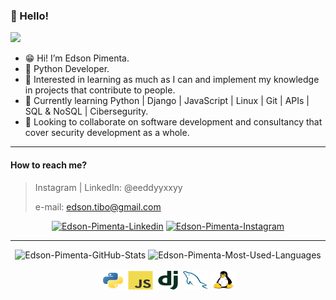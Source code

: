 ### 👋 Hello!
<img src="https://komarev.com/ghpvc/?username=eddyyxxyy&color=blueviolet&style=flat">

- 😁 Hi! I’m Edson Pimenta.
- 🐍 Python Developer.
- 👀 Interested in learning as much as I can and implement my knowledge in projects that contribute to people.
- 🌱 Currently learning Python | Django | JavaScript | Linux | Git | APIs | SQL & NoSQL | Cibersegurity.
- 💞️ Looking to collaborate on software development and consultancy that cover security development as a whole.

---

#### How to reach me?

> Instagram | LinkedIn: @eeddyyxxyy 
> 
> e-mail: edson.tibo@gmail.com

<div align="center">
  <a href = "https://www.linkedin.com/in/eeddyyxxyy/"><img src = "https://img.shields.io/badge/LinkedIn-0077B5?style=for-the-badge&logo=linkedin&logoColor=white" alt="Edson-Pimenta-Linkedin"></a>
  <a href = "https://www.linkedin.com/in/eeddyyxxyy/"><img src = "https://img.shields.io/badge/Instagram-E4405F?style=for-the-badge&logo=instagram&logoColor=white" alt="Edson-Pimenta-Instagram"></a>
</div>

---

<div align="center">
  <img height="160em" src="https://github-readme-stats.vercel.app/api?username=eddyyxxyy&show_icons=true&theme=dark&include_all_commits=true&count_private=true" alt="Edson-Pimenta-GitHub-Stats"/>
  <img height="160em" src="https://github-readme-stats.vercel.app/api/top-langs/?username=eddyyxxyy&layout=compact&langs_count=7&theme=dark" alt="Edson-Pimenta-Most-Used-Languages"/>
</div>

<div align="center"><br>
  <img align="center" alt="Edson-Python" height="30" width="40" src="https://raw.githubusercontent.com/devicons/devicon/master/icons/python/python-original.svg">
  <img align="center" alt="Edson-JavaScript" height="30" width="40" src="https://raw.githubusercontent.com/devicons/devicon/master/icons/javascript/javascript-original.svg">
  <img align="center" alt="Edson-Django" height="30" width="40" src="https://raw.githubusercontent.com/devicons/devicon/master/icons/django/django-plain.svg">
  <img align="center" alt="Edson-SQL" height="30" width="40" src="https://raw.githubusercontent.com/devicons/devicon/master/icons/mysql/mysql-original.svg">
  <img align="center" alt="Edson-Linux" height="30" width="40" src="https://raw.githubusercontent.com/devicons/devicon/master/icons/linux/linux-original.svg">
</div>
